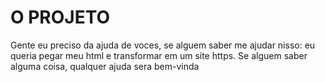 # O PROJETO

Gente eu preciso da ajuda de voces, se alguem saber me ajudar nisso: eu queria pegar meu html e transformar em um site https. Se alguem saber alguma coisa, qualquer ajuda sera bem-vinda
